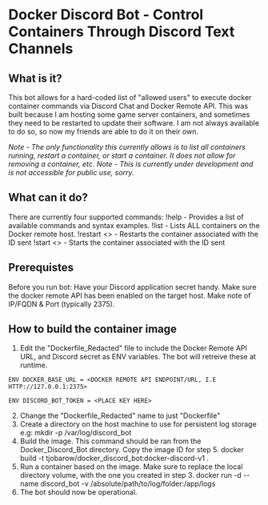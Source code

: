# Docker Discord Bot - Control Containers Through Discord Text Channels

## What is it?
This bot allows for a hard-coded list of "allowed users" to execute docker container commands via Discord Chat and Docker Remote API. This was built because I am hosting some game server containers, and sometimes they need to be restarted to update their software. I am not always available to do so, so now my friends are able to do it on their own. 

*Note - The only functionality this currently allows is to list all containers running, restart a container, or start a container. It does not allow for removing a container, etc.*
*Note - This is currently under development and is not accessible for public use, sorry.*

## What can it do?
There are currently four supported commands:
!help - Provides a list of available commands and syntax examples. 
!list - Lists ALL containers on the Docker remote host.
!restart <<ID>> - Restarts the container associated with the ID sent
!start <<ID>> - Starts the container associated with the ID sent


## Prerequistes
Before you run bot:
Have your Discord application secret handy. 
Make sure the docker remote API has been enabled on the target host. Make note of IP/FQDN & Port (typically 2375).

## How to build the container image
1. Edit the "Dockerfile_Redacted" file to include the Docker Remote API URL, and Discord secret as ENV variables. The bot will retreive these at runtime. 

```ENV DOCKER_BASE_URL = <DOCKER REMOTE API ENDPOINT/URL, I.E HTTP://127.0.0.1:2375>```

```ENV DISCORD_BOT_TOKEN = <PLACE KEY HERE>```

2. Change the "Dockerfile_Redacted" name to just "Dockerfile"
3. Create a directory on the host machine to use for persistent log storage
        e.g: mkdir -p /var/log/discord_bot
4. Build the image. This command should be ran from the Docker_Discord_Bot directory. Copy the image ID for step 5.
        docker build -t tjobarow/docker_discord_bot:docker-discord-v1 .
5. Run a container based on the image. Make sure to replace the local directory volume, with the one you created in step 3. 
        docker run -d --name discord_bot -v /absolute/path/to/log/folder:/app/logs <IMAGE ID>
6. The bot should now be operational. 

